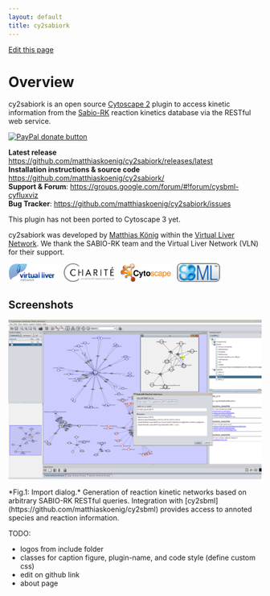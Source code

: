 ```yaml
---
layout: default
title: cy2sabiork
---
```

<a href="{{site.github.repository_url}}/blob/gh-pages/{{page.path}}">Edit this page</a>

# Overview
cy2sabiork is an open source [Cytoscape 2](http://www.cytoscape.org) plugin to access kinetic information from the
[Sabio-RK](http://sabio.villa-bosch.de/) reaction kinetics database via the RESTful web service.  

<a href="https://www.paypal.com/cgi-bin/webscr?cmd=_s-xclick&amp;hosted_button_id=RYHNRJFBMWD5N" title="Donate to this project using Paypal"><img src="https://img.shields.io/badge/paypal-donate-yellow.svg" alt="PayPal donate button" /></a>

**Latest release**  
https://github.com/matthiaskoenig/cy2sabiork/releases/latest  
**Installation instructions & source code**  
https://github.com/matthiaskoenig/cy2sabiork/  
**Support & Forum**: https://groups.google.com/forum/#!forum/cysbml-cyfluxviz  
**Bug Tracker**: https://github.com/matthiaskoenig/cy2sabiork/issues

This plugin has not been ported to Cytoscape 3 yet.

cy2sabiork was developed by [Matthias König](http://www.charite.de/sysbio/people/koenig/) within the [Virtual Liver Network](http://www.virtual-liver.de). We thank the SABIO-RK team and the Virtual Liver Network (VLN) for their support.

<a href="http://www.virtual-liver.de"><img src="./images/logo-vln.png" alt="VLN Logo" border=0 height=37></img></a>&nbsp;&nbsp;
<a href="http://www.charite.de"><img src="./images/logo-charite.png" alt="Charite Logo" border=0 height=37></img></a>&nbsp;&nbsp;
<a href="http://www.cytoscape.org"><img src="./images/logo-cytoscape.png" alt="Cytoscape Logo" border=0 height=37></img></a>&nbsp;&nbsp;
<a href="http://www.sbml.org"><img src="./images/logo-sbml.png" alt="SBML Logo" border=0 height=37></img></a>&nbsp;&nbsp;

## Screenshots
<a href="images/CySabioRK-v0.1-screenshot.png"><img src="images/CySabioRK-v0.1-screenshot.png" width="700" alt="CySabioRK screenshot"/></a><br/>

<span fontsize="smaller">
*Fig.1: Import dialog.*  
Generation of reaction kinetic networks based on arbitrary SABIO-RK RESTful queries. Integration with [cy2sbml](https://github.com/matthiaskoenig/cy2sbml) provides access to annoted species and reaction information.
</span>

TODO: 

* logos from include folder
* classes for caption figure, plugin-name, and code style (define custom css)
* edit on github link
* about page

